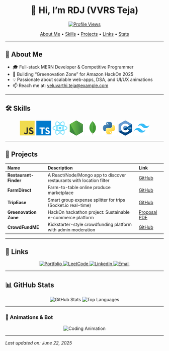 <!--
  👋 Hi there, I’m VVRS Teja (a.k.a. RDJ)!
  🔭 I’m currently working on exciting full-stack MERN & green-commerce projects.
  🌱 I’m learning advanced C++, TypeScript & DevOps.
  💬 Ask me about React, Node.js, DSA, or Tailwind.
-->

<div align="center">

# 👋 Hi, I’m RDJ (VVRS Teja)

[![Profile Views](https://komarev.com/ghpvc/?username=Teja-Vvrs&color=blue)](https://github.com/Teja-Vvrs)

<p>
  <a href="#about">About Me</a> •
  <a href="#skills">Skills</a> •
  <a href="#projects">Projects</a> •
  <a href="#links">Links</a> •
  <a href="#stats">Stats</a>
</p>

</div>

---

## 📖 About Me

- 🎓 Full-stack MERN Developer & Competitive Programmer  
- 🌿 Building “Greenovation Zone” for Amazon HackOn 2025  
- 💡 Passionate about scalable web-apps, DSA, and UI/UX animations  
- 📫 Reach me at: veluvarthi.teja@example.com

---

## 🛠️ Skills

<p align="center">
  <!-- Square icons (simple 64×64) -->
  <img src="https://raw.githubusercontent.com/devicons/devicon/master/icons/javascript/javascript-original.svg" alt="JavaScript" width="48" height="48"/>
  <img src="https://raw.githubusercontent.com/devicons/devicon/master/icons/typescript/typescript-original.svg" alt="TypeScript" width="48" height="48"/>
  <img src="https://raw.githubusercontent.com/devicons/devicon/master/icons/react/react-original.svg" alt="React" width="48" height="48"/>
  <img src="https://raw.githubusercontent.com/devicons/devicon/master/icons/nodejs/nodejs-original.svg" alt="Node.js" width="48" height="48"/>
  <img src="https://raw.githubusercontent.com/devicons/devicon/master/icons/mongodb/mongodb-original.svg" alt="MongoDB" width="48" height="48"/>
  <img src="https://raw.githubusercontent.com/devicons/devicon/master/icons/python/python-original.svg" alt="Python" width="48" height="48"/>
  <img src="https://raw.githubusercontent.com/devicons/devicon/master/icons/cplusplus/cplusplus-original.svg" alt="C++" width="48" height="48"/>
  <img src="https://raw.githubusercontent.com/devicons/devicon/master/icons/tailwindcss/tailwindcss-plain.svg" alt="Tailwind CSS" width="48" height="48"/>
</p>

---

## 🚀 Projects

| Name | Description | Link |
|:---|:---|:---|
| **Restaurant-Finder** | A React/Node/Mongo app to discover restaurants with location filter | [GitHub](https://github.com/Teja-Vvrs/Restaurant-Finder) |
| **FarmDirect** | Farm-to-table online produce marketplace | [GitHub](https://github.com/Teja-Vvrs/FarmDirect) |
| **TripEase** | Smart group expense splitter for trips (Socket.io real-time) | [GitHub](https://github.com/Teja-Vvrs/TripEase) |
| **Greenovation Zone** | HackOn hackathon project: Sustainable e-commerce platform | [Proposal PDF](https://github.com/Teja-Vvrs/GreenovationZone/blob/main/proposal.pdf) |
| **CrowdFundME** | Kickstarter-style crowdfunding platform with admin moderation | [GitHub](https://github.com/Teja-Vvrs/CrowdFundME) |

---

## 🔗 Links

<p align="center">
  <a href="https:// VVRS-Teja.dev/portfolio" target="_blank">
    <img src="https://img.shields.io/badge/Portfolio-Visit%20Now-blue?style=for-the-badge&logo=firefox" alt="Portfolio"/>
  </a>
  <a href="https://leetcode.com/Teja_VVRS" target="_blank">
    <img src="https://img.shields.io/badge/LeetCode-Profile-yellow?style=for-the-badge&logo=leetcode" alt="LeetCode"/>
  </a>
  <a href="https://www.linkedin.com/in/veluvarthi-teja" target="_blank">
    <img src="https://img.shields.io/badge/LinkedIn-Connect-blue?style=for-the-badge&logo=linkedin" alt="LinkedIn"/>
  </a>
  <a href="mailto:veluvarthi.teja@example.com">
    <img src="https://img.shields.io/badge/Email-Say%20Hi!-red?style=for-the-badge&logo=gmail" alt="Email"/>
  </a>
</p>

---

## 📊 GitHub Stats

<div align="center">
  <img src="https://github-readme-stats.vercel.app/api?username=Teja-Vvrs&show_icons=true&theme=radical&count_private=true&hide_title=true" alt="GitHub Stats" />
  <img src="https://github-readme-stats.vercel.app/api/top-langs/?username=Teja-Vvrs&layout=compact&theme=radical&hide_title=true" alt="Top Languages" />
</div>

---

### 🤖 Animations & Bot

<div align="center">
  <img src="https://media.giphy.com/media/3oEjI6SIIHBdRxXI40/giphy.gif" width="200" alt="Coding Animation"/>
</div>

---

_Last updated on: June 22, 2025_

